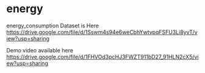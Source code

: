 # energy
energy_consumption
 Dataset is Here https://drive.google.com/file/d/1Sswm4s94e6weCbhYwtvpqFSFU3Li8yvT/view?usp=sharing
 
 Demo video available here https://drive.google.com/file/d/1FHVOd3pcHJ3FWZT911bD27_91HLN2cX5/view?usp=sharing
